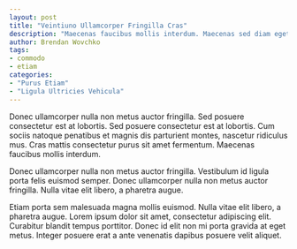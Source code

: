 ```yaml
---
layout: post
title: "Veintiuno Ullamcorper Fringilla Cras"
description: "Maecenas faucibus mollis interdum. Maecenas sed diam eget risus varius blandit sit amet non magna."
author: Brendan Wovchko
tags:
- commodo
- etiam
categories:
- "Purus Etiam"
- "Ligula Ultricies Vehicula"
---
```


Donec ullamcorper nulla non metus auctor fringilla. Sed posuere consectetur est at lobortis. Sed posuere consectetur est at lobortis. Cum sociis natoque penatibus et magnis dis parturient montes, nascetur ridiculus mus. Cras mattis consectetur purus sit amet fermentum. Maecenas faucibus mollis interdum.

Donec ullamcorper nulla non metus auctor fringilla. Vestibulum id ligula porta felis euismod semper. Donec ullamcorper nulla non metus auctor fringilla. Nulla vitae elit libero, a pharetra augue.

Etiam porta sem malesuada magna mollis euismod. Nulla vitae elit libero, a pharetra augue. Lorem ipsum dolor sit amet, consectetur adipiscing elit. Curabitur blandit tempus porttitor. Donec id elit non mi porta gravida at eget metus. Integer posuere erat a ante venenatis dapibus posuere velit aliquet.

